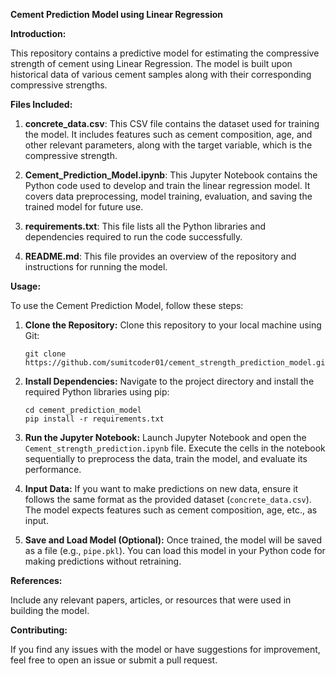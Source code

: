 **Cement Prediction Model using Linear Regression**

**Introduction:**

This repository contains a predictive model for estimating the compressive strength of cement using Linear Regression. The model is built upon historical data of various cement samples along with their corresponding compressive strengths. 

**Files Included:**

1. **concrete_data.csv**: This CSV file contains the dataset used for training the model. It includes features such as cement composition, age, and other relevant parameters, along with the target variable, which is the compressive strength.

2. **Cement_Prediction_Model.ipynb**: This Jupyter Notebook contains the Python code used to develop and train the linear regression model. It covers data preprocessing, model training, evaluation, and saving the trained model for future use.

3. **requirements.txt**: This file lists all the Python libraries and dependencies required to run the code successfully.

4. **README.md**: This file provides an overview of the repository and instructions for running the model.

**Usage:**

To use the Cement Prediction Model, follow these steps:

1. **Clone the Repository:** Clone this repository to your local machine using Git:

   ```
   git clone https://github.com/sumitcoder01/cement_strength_prediction_model.git
   ```

2. **Install Dependencies:** Navigate to the project directory and install the required Python libraries using pip:

   ```
   cd cement_prediction_model
   pip install -r requirements.txt
   ```

3. **Run the Jupyter Notebook:** Launch Jupyter Notebook and open the `Cement_strength_prediction.ipynb` file. Execute the cells in the notebook sequentially to preprocess the data, train the model, and evaluate its performance.

4. **Input Data:** If you want to make predictions on new data, ensure it follows the same format as the provided dataset (`concrete_data.csv`). The model expects features such as cement composition, age, etc., as input.

5. **Save and Load Model (Optional):** Once trained, the model will be saved as a file (e.g., `pipe.pkl`). You can load this model in your Python code for making predictions without retraining.

**References:**

Include any relevant papers, articles, or resources that were used in building the model.

**Contributing:**

If you find any issues with the model or have suggestions for improvement, feel free to open an issue or submit a pull request.

